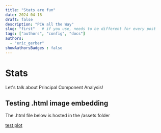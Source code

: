 ```yaml
---
title: "Stats are fun"
date: 2024-04-18
draft: false
description: "PCA all the Way"
slug: "first"   # if you use, needs to be different for every post
tags: ["authors", "config", "docs"]
authors:
  - "eric_gerber"
showAuthorsBadges : false
---
```


# Stats 

Let's talk about Principal Component Analysis!

## Testing .html image embedding

The .html file below is hosted in the /assets folder

[test plot](/birth_death_EU.html)